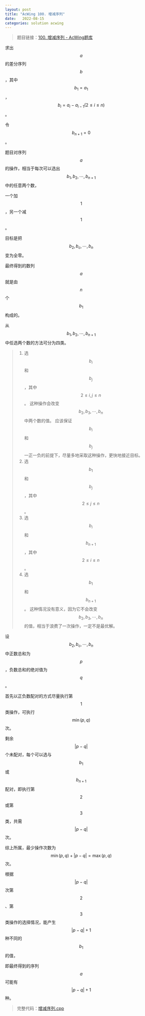 ```yaml
---
layout: post
title: "AcWing 100. 增减序列"
date:   2022-08-15
categories: solution acwing
---
```


> 题目链接：<a href="https://www.acwing.com/problem/content/102/" target="_blank">100. 增减序列 - AcWing题库</a>

求出 $$a$$ 的差分序列 $$b$$，其中 $$b_1 = a_1$$，$$b_i = a_i - a_{i - 1} (2 \leq i \leq n)$$。

令 $$b_{n + 1} = 0$$。

题目对序列 $$a$$ 的操作，相当于每次可以选出 $$b_1, b_2, \cdots, b_{n + 1}$$ 中的任意两个数，

一个加 $$1$$，另一个减 $$1$$。

目标是把 $$b_2, b_c, \cdots, b_n$$ 变为全零。

最终得到的数列 $$a$$ 就是由 $$n$$ 个 $$b_1$$ 构成的。

从 $$b_1, b_2, \cdots, b_{n + 1}$$ 中任选两个数的方法可分为四类。

> 1. 选 $$b_i$$ 和 $$b_j$$，其中 $$2 \leq i, j \leq n$$。
> 这种操作会改变 $$b_2, b_3, \cdots, b_n$$ 中两个数的值。
> 应该保证 $$b_i$$ 和 $$b_j$$ 一正一负的前提下，尽量多地采取这种操作，更快地接近目标。
> 2. 选 $$b_1$$ 和 $$b_j$$，其中 $$2 \leq j \leq n$$。
> 3. 选 $$b_i$$ 和 $$b_{n + 1}$$，其中 $$2 \leq i \leq n$$。
> 4. 选 $$b_1$$ 和 $$b_{n + 1}$$。
> 这种情况没有意义，因为它不会改变 $$b_2, b_3, \cdots, b_n$$ 的值，相当于浪费了一次操作，一定不是最优解。

设 $$b_2, b_c, \cdots, b_n$$ 中正数总和为 $$p$$，负数总和的绝对值为 $$q$$。

首先以正负数配对的方式尽量执行第 $$1$$ 类操作，可执行 $$\min(p, q)$$ 次。

剩余 $$\lvert p - q \rvert$$ 个未配对，每个可以选与 $$b_1$$ 或 $$b_{n + 1}$$ 配对，即执行第 $$2$$ 或第 $$3$$ 类，共需 $$\lvert p - q \rvert$$ 次。

综上所属，最少操作次数为 $$\min(p, q) + \lvert p - q \rvert = \max(p,q)$$ 次。

根据 $$\lvert p - q\rvert$$ 次第 $$2$$、第 $$3$$ 类操作的选择情况，能产生 $$\lvert p - q \rvert + 1$$ 种不同的 $$b_1$$ 的值，

即最终得到的序列 $$a$$ 可能有 $$\lvert p - q \rvert + 1$$ 种。

> 完整代码：<a href="https://gitee.com/lyccrius/oi/blob/master/AcWing/100/增减序列.cpp" target="_blank">增减序列.cpp</a>